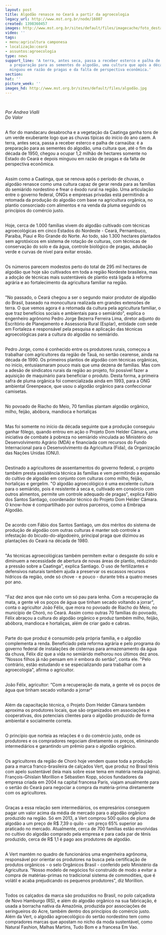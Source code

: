 ```yaml
---
layout: post
title: Algodão renasce no Ceará a partir da agroecologia
legacy_url: http://www.mst.org.br/node/16007
created: 1398360457
images: http://www.mst.org.br/sites/default/files/imagecache/foto_destaque/algodão.jpg
video: ''
tags:
- menu:agricultura camponesa
- localização:ceará
- assuntos:agroecologia
type: news
support_line: 'A terra, antes seca, passa a receber esterco e palha de carnaúba: é
  a preparação para as sementes do algodão, uma cultura que após a década de 1960
  minguou em razão de pragas e da falta de perspectiva econômica.'
section: 
hat: ''
picture_week: ''
images_hd: http://www.mst.org.br/sites/default/files/algodão.jpg
---
```

<p>&nbsp;</p><p><em>Por Andrea Vialli<br>Do Valor</em></p><p><br>A flor do mandacaru desabrocha e a vegetação da Caatinga ganha tons de um verde exuberante logo que as chuvas típicas do início do ano caem. A terra, antes seca, passa a receber esterco e palha de carnaúba: é a preparação para as sementes do algodão, uma cultura que, até o fim da década de 1950, chegou a ocupar 1,2 milhão de hectares somente no Estado do Ceará e depois minguou em razão de pragas e da falta de perspectiva econômica.</p><p><br>Assim como a Caatinga, que se renova após o período de chuvas, o algodão renasce como uma cultura capaz de gerar renda para as famílias do semiárido nordestino e frear o êxodo rural na região. Uma articulação entre o governo federal, ONGs e empresas privadas está permitindo a retomada da produção do algodão com base na agricultura orgânica, no plantio consorciado com alimentos e na venda da pluma seguindo os princípios do comércio justo.</p><p><br>Hoje, cerca de 1.000 famílias vivem do algodão cultivado com técnicas agroecológicas em cinco Estados do Nordeste - Ceará, Pernambuco, Paraíba, Piauí e Rio Grande do Norte. Ao todo, são 1.300 hectares plantados sem agrotóxicos em sistema de rotação de culturas, com técnicas de conservação do solo e da água, controle biológico de pragas, adubação verde e curvas de nível para evitar erosão.</p><p><br>Os números parecem modestos perto do total de 295 mil hectares de algodão que hoje são cultivados em toda a região Nordeste brasileira, mas a adoção de técnicas mais sustentáveis de plantio está ligada à reforma agrária e ao fortalecimento da agricultura familiar na região.</p><p><br>"No passado, o Ceará chegou a ser o segundo maior produtor de algodão do Brasil, baseado na monocultura realizada em grandes extensões de terra. O que vemos agora é a retomada da cultura pela agricultura familiar, o que traz benefícios sociais e ambientais para o semiárido", explica o engenheiro agrônomo Pedro Jorge Bezerra Ferreira Lima, diretor adjunto do Escritório de Planejamento e Assessoria Rural (Esplar), entidade com sede em Fortaleza e responsável pela pesquisa e aplicação das técnicas agroecológicas para a cultura do algodão no semiárido.</p><p><br>Pedro Jorge, como é conhecido entre os produtores rurais, começou a trabalhar com agricultores da região de Tauá, no sertão cearense, ainda na década de 1990. Os primeiros plantios de algodão com técnicas orgânicas, no inicio, entusiasmaram pouco mais que uma dezena de famílias. Mas com a adesão de sindicatos rurais da região ao projeto, foi possível fazer a aquisição de maquinário para beneficiar o produto. Desta forma, a primeira safra de pluma orgânica foi comercializada ainda em 1993, para a ONG ambiental Greenpeace, que usou o algodão orgânico para confeccionar camisetas.</p><p><br>No povoado de Riacho do Meio, 70 famílias plantam algodão orgânico, milho, feijão, abóbora, mandioca e hortaliças</p><p><br>Mas foi somente no início da década seguinte que a produção conseguiu ganhar fôlego, quando entrou em ação o Projeto Dom Helder Câmara, uma iniciativa de combate à pobreza no semiárido vinculada ao Ministério do Desenvolvimento Agrário (MDA) e financiada com recursos do Fundo Internacional para o Desenvolvimento da Agricultura (Fida), da Organização das Nações Unidas (ONU).</p><p><br>Destinado a agricultores de assentamentos do governo federal, o projeto também presta assistência técnica às famílias e vem permitindo a expansão do cultivo de algodão em conjunto com culturas como milho, feijão, hortaliças e gergelim. "O algodão agroecológico é uma excelente cultura para o semiárido, pois é resistente à seca e, cultivado em consórcio com outros alimentos, permite um controle adequado de pragas", explica Fábio dos Santos Santiago, coordenador técnico do Projeto Dom Helder Câmara. O know-how é compartilhado por outros parceiros, como a Embrapa Algodão.</p><p><br>De acordo com Fábio dos Santos Santiago, um dos méritos do sistema de produção de algodão com outras culturas é manter sob controle a infestação do bicudo-do-algodoeiro, principal praga que dizimou as plantações do Ceará na década de 1980.</p><p><br>"As técnicas agroecológicas também permitem evitar o desgaste do solo e diminuem a necessidade de abertura de novas áreas de plantio, reduzindo a pressão sobre a Caatinga", explica Santiago. O uso de fertilizantes e defensivos naturais também ajuda a preservar os escassos recursos hídricos da região, onde só chove - e pouco - durante três a quatro meses por ano.</p><p><br>"Faz dez anos que não corto um só pau para lenha. Com a recuperação da mata, a gente vê os poços de água que tinham secado voltando a jorrar", conta o agricultor João Félix, que mora no povoado de Riacho do Meio, no município de Choró, no Ceará. Assim como outras 70 famílias do povoado, Félix abraçou a cultura do algodão orgânico e produz também milho, feijão, abóbora, mandioca e hortaliças, além de criar gado e cabras.</p><p><br>Parte do que produz é consumido pela própria família, e o algodão complementa a renda. Beneficiado pela reforma agrária e pelo programa do governo federal de instalações de cisternas para armazenamento da água da chuva, Félix diz que a vida no semiárido melhorou nos últimos dez anos. "Nossos filhos já não pensam em ir embora do sertão", conta ele. "Pelo contrário, estão estudando e se especializando para trabalhar com a agroecologia", afirma o agricultor.</p><p><br>João Félix, agricultor: “Com a recuperação da mata, a gente vê os poços de água que tinham secado voltando a jorrar”</p><p><br>Além da capacitação técnica, o Projeto Dom Helder Câmara também aproxima os produtores locais, que são organizados em associações e cooperativas, dos potenciais clientes para o algodão produzido de forma ambiental e socialmente correta.</p><p><br>O princípio que norteia as relações é o do comércio justo, onde os produtores e os compradores negociam diretamente os preços, eliminando intermediários e garantindo um prêmio para o algodão orgânico.</p><p><br>Os agricultores da região de Choró hoje vendem quase toda a produção para a marca franco-brasileira de calçados Vert, que produz no Brasil tênis com apelo sustentável (leia mais sobre esse tema em matéria nesta página). François-Ghislain Morillion e Sébastien Kopp, sócios fundadores da empresa criada em 2004 na capital francesa Paris, viajam anualmente para o sertão do Ceará para negociar a compra da matéria-prima diretamente com os agricultores.</p><p><br>Graças a essa relação sem intermediários, os empresários conseguem pagar um valor acima da média de mercado para o algodão orgânico produzido na região. Só em 2013, a Vert comprou 500 quilos de pluma de algodão a um preço de R$ 7,39 o quilo - um preço 65% superior ao praticado no mercado. Atualmente, cerca de 700 famílias estão envolvidas no cultivo do algodão comprado pela empresa e para cada par de tênis produzido, cerca de R$ 1,1 é pago aos produtores de algodão.</p><p><br>A Vert mantém no quadro de funcionários uma engenheira agrônoma, responsável por orientar os produtores na busca pela certificação de produtos orgânicos - o selo Orgânicos Brasil - conferido pelo Ministério da Agricultura. "Nosso modelo de negócios foi construído de modo a evitar a compra de matérias-primas no tradicional sistema de commodities, que é volátil e acaba prejudicando os pequenos produtores", diz Morillion.</p><p><br>Todos os calçados da marca são produzidos no Brasil, no polo calçadista de Novo Hamburgo (RS), e além do algodão orgânico na sua fabricação, é usada a borracha nativa da Amazônia, produzida por associações de seringueiros do Acre, também dentro dos princípios do comércio justo. Além da Vert, o algodão agroecológico do sertão nordestino tem como compradores marcas que apostam no nicho da moda sustentável, como Natural Fashion, Malhas Martins, Tudo Bom e a francesa Em Vao.</p><div>&nbsp;</div><div>&nbsp;</div><div>&nbsp;</div>
